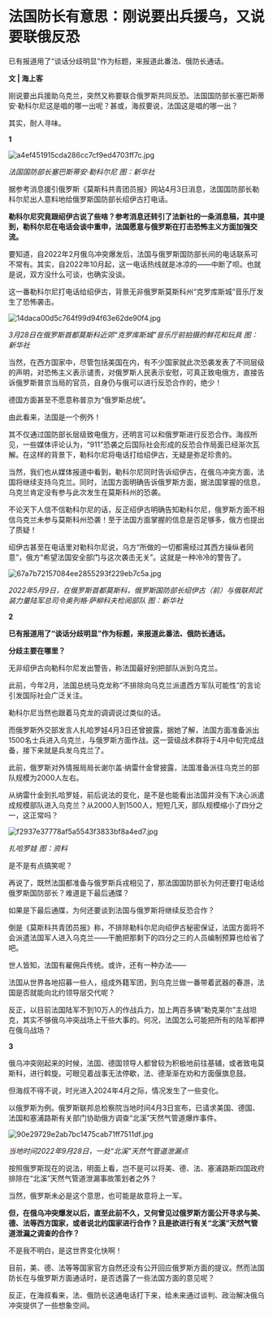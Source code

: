# 法国防长有意思：刚说要出兵援乌，又说要联俄反恐

已有报道用了“谈话分歧明显”作为标题，来报道此番法、俄防长通话。

**文 | 海上客**

刚说要出兵援助乌克兰，突然又称要联合俄罗斯共同反恐。法国国防部长塞巴斯蒂安·勒科尔尼这是唱的哪一出呢？甚或，海叔要说，法国这是唱的哪一出？

其实，耐人寻味。

**1**

![a4ef451915cda286cc7cf9ed4703ff7c.jpg](https://raw.githubusercontent.com/qqhsx/qqnews_image/main/2024/04/05/法国防长有意思：刚说要出兵援乌，又说要联俄反恐/a4ef451915cda286cc7cf9ed4703ff7c.jpg)

_法国国防部长塞巴斯蒂安·勒科尔尼 图：新华社_

据参考消息援引俄罗斯《莫斯科共青团员报》网站4月3日消息，法国国防部长勒科尔尼出人意料地给俄罗斯国防部长绍伊古打电话。

**勒科尔尼究竟跟绍伊古说了些啥？参考消息还转引了法新社的一条消息稿，其中提到，勒科尔尼在电话会谈中重申，法国愿意与俄罗斯在打击恐怖主义方面加强交流。**

要知道，自2022年2月俄乌冲突爆发后，法国与俄罗斯国防部长间的电话联系可不常有。其实，自2022年10月起，这一电话热线就是冰凉的——中断了呗。也就是说，双方没什么可谈，也确实没谈。

这一番勒科尔尼打电话给绍伊古，背景无非俄罗斯莫斯科州“克罗库斯城”音乐厅发生了恐怖袭击。

![14daca00d5c764f99d94f63e62de90f4.jpg](https://raw.githubusercontent.com/qqhsx/qqnews_image/main/2024/04/05/法国防长有意思：刚说要出兵援乌，又说要联俄反恐/14daca00d5c764f99d94f63e62de90f4.jpg)

_3月28日在俄罗斯首都莫斯科近郊“克罗库斯城”音乐厅前拍摄的鲜花和玩具 图：新华社_

当然，在西方国家中，尽管包括美国在内，有不少国家就此次恐袭发表了不同层级的声明，对恐怖主义表示谴责，对俄罗斯人民表示安慰，可真正致电俄方，直接告诉俄罗斯普京当局的官员，自身仍与俄可以进行反恐合作的，绝少！

德国方面甚至不愿意称普京为“俄罗斯总统”。

由此看来，法国是一个例外！

其不仅通过国防部长层级致电俄方，还明言可以和俄罗斯进行反恐合作。海叔所见，一些媒体评论认为，“911”恐袭之后国际社会形成的反恐合作局面已经渐次瓦解。在这样的背景下，勒科尔尼将电话打给绍伊古，无疑是弥足珍贵的。

当然，我们也从媒体报道中看到，勒科尔尼同时告诉绍伊古，在俄乌冲突方面，法国将继续支持乌克兰。同时，法国方面明确告诉俄罗斯方面，据法国掌握的信息，乌克兰肯定没有参与此次发生在莫斯科州的恐袭。

不论天下人信不信勒科尔尼的话，反正绍伊古明确告知勒科尔尼，俄罗斯方面不相信乌克兰未参与莫斯科州恐袭！至于法国方面掌握的信息是否足够多，俄方也提出了质疑！

绍伊古甚至在电话里对勒科尔尼说，乌方“所做的一切都需经过其西方操纵者同意”，俄方“希望法国安全部门与这次袭击无关”。这就是一种冷冷的警告了。

![67a7b72157084ee2855293f229eb7c5a.jpg](https://raw.githubusercontent.com/qqhsx/qqnews_image/main/2024/04/05/法国防长有意思：刚说要出兵援乌，又说要联俄反恐/67a7b72157084ee2855293f229eb7c5a.jpg)

_2022年5月9日，在俄罗斯首都莫斯科，俄罗斯国防部长绍伊古（前）与俄联邦武装力量陆军总司令奥列格·萨柳科夫检阅部队 图：新华社_

**2**

**已有报道用了“谈话分歧明显”作为标题，来报道此番法、俄防长通话。**

**分歧主要在哪里？**

无非绍伊古向勒科尔尼发出警告，称法国最好别把部队派到乌克兰。

此前，今年2月，法国总统马克龙称“不排除向乌克兰派遣西方军队可能性”的言论引发国际社会广泛关注。

勒科尔尼当然也跟着马克龙的调调说过类似的话。

而俄罗斯外交部发言人扎哈罗娃4月3日还曾披露，据她了解，法国方面准备派出1500名士兵进入乌克兰，与俄罗斯方面作战。这一营级战术群将于4月中旬完成战备，接下来就是兵发乌克兰了。

此前，俄罗斯对外情报局局长谢尔盖·纳雷什金曾披露，法国准备派往乌克兰的部队规模为2000人左右。

从纳雷什金到扎哈罗娃，前后说法的变化，是不是也能看出法国并没有下决心派遣成规模部队进入乌克兰？从2000人到1500人，短短几天，部队规模缩小了四分之一，这正常吗？

![f2937e37778af5a5543f3833bf8a4ed7.jpg](https://raw.githubusercontent.com/qqhsx/qqnews_image/main/2024/04/05/法国防长有意思：刚说要出兵援乌，又说要联俄反恐/f2937e37778af5a5543f3833bf8a4ed7.jpg)

_扎哈罗娃 图：资料_

是不是有点搞笑呢？

再说了，既然法国都准备与俄罗斯兵戎相见了，那法国国防部长为何还要打电话给俄罗斯国防部长？难道是下最后通牒？

如果是下最后通牒，为何还要谈到法国与俄罗斯将继续反恐合作？

倒是《莫斯科共青团员报》称，不排除勒科尔尼向绍伊古秘密保证，法国方面将不会派遣法国军人进入乌克兰——干脆把那剩下的四分之三的人员编制预算也给省了吧。

世人皆知，法国有雇佣兵传统。或许，还有一种办法——

法国从世界各地招募一些人，组成外籍军团，到乌克兰做一番带着武器的春游，法国是否就能向北约领导层交代呢？

反正，以目前法国陆军不到10万人的作战兵力，加上两百多辆“勒克莱尔”主战坦克，其实不够俄乌冲突战场上干些大事的。何况，法国怎么可能把所有的陆军都押在俄乌战场？

**3**

俄乌冲突刚起来的时候，法国、德国领导人都曾较为积极地前往基辅，或者致电莫斯科，进行斡旋。可眼见着战事无法停歇，法、德渐渐在劝和方面偃旗息鼓。

但海叔不得不说，时光进入2024年4月之际，情况发生了一些变化。

以俄罗斯为例。俄罗斯联邦总检察院当地时间4月3日宣布，已请求美国、德国、法国和塞浦路斯有关部门协助俄方调查“北溪”天然气管道爆炸事件。

![90e29729e2ab7bc1475cab71ff7511df.jpg](https://raw.githubusercontent.com/qqhsx/qqnews_image/main/2024/04/05/法国防长有意思：刚说要出兵援乌，又说要联俄反恐/90e29729e2ab7bc1475cab71ff7511df.jpg)

_当地时间2022年9月28日，一处“北溪”天然气管道泄漏点_

按照俄罗斯现在的说法，明面上看，岂不是可以将美、德、法、塞浦路斯四国政府排除在“北溪”天然气管道泄漏事故策划者之外？

当然，俄罗斯未必是这个意思，也可能是故意将上一军。

**但，在俄乌冲突爆发以后，直至此前不久，又何曾见过俄罗斯方面公开寻求与美、德、法等西方国家，或者说北约国家进行合作？且是欲进行有关“北溪”天然气管道泄漏之调查的合作？**

不是我不明白，是这世界变化快啊！

目前，美、德、法等等国家官方自然还没有公开回应俄罗斯方面的提议。然而法国防长在与俄罗斯方面通话时，是否透露了一些法国方面的意见呢？

反正，在海叔看来，法、俄防长这通电话打下来，给未来通过谈判、政治解决俄乌冲突提供了一些想象空间。

